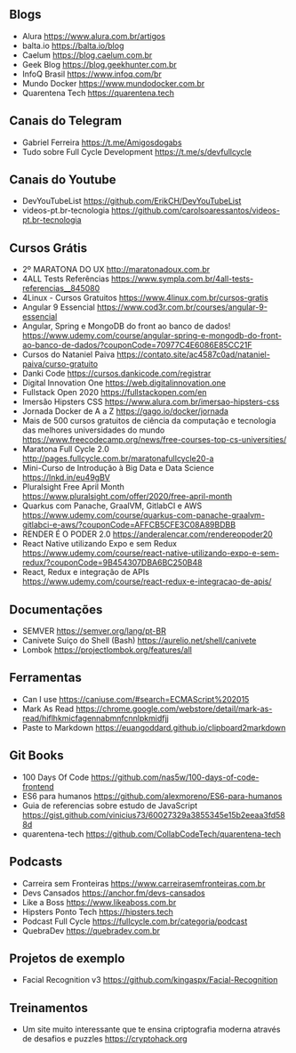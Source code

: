 ## Blogs

* Alura https://www.alura.com.br/artigos
* balta.io https://balta.io/blog
* Caelum https://blog.caelum.com.br
* Geek Blog https://blog.geekhunter.com.br
* InfoQ Brasil https://www.infoq.com/br
* Mundo Docker https://www.mundodocker.com.br
* Quarentena Tech https://quarentena.tech

## Canais do Telegram

* Gabriel Ferreira https://t.me/Amigosdogabs
* Tudo sobre Full Cycle Development https://t.me/s/devfullcycle

## Canais do Youtube

* DevYouTubeList https://github.com/ErikCH/DevYouTubeList
* videos-pt.br-tecnologia https://github.com/carolsoaressantos/videos-pt.br-tecnologia

## Cursos Grátis

* 2º MARATONA DO UX http://maratonadoux.com.br
* 4ALL Tests Referências https://www.sympla.com.br/4all-tests-referencias__845080
* 4Linux - Cursos Gratuitos https://www.4linux.com.br/cursos-gratis
* Angular 9 Essencial https://www.cod3r.com.br/courses/angular-9-essencial
* Angular, Spring e MongoDB do front ao banco de dados! https://www.udemy.com/course/angular-spring-e-mongodb-do-front-ao-banco-de-dados/?couponCode=70977C4E6086E85CC21F
* Cursos do Nataniel Paiva https://contato.site/ac4587c0ad/nataniel-paiva/curso-gratuito
* Danki Code https://cursos.dankicode.com/registrar
* Digital Innovation One https://web.digitalinnovation.one
* Fullstack Open 2020 https://fullstackopen.com/en
* Imersão Hipsters CSS https://www.alura.com.br/imersao-hipsters-css
* Jornada Docker de A a Z https://gago.io/docker/jornada
* Mais de 500 cursos gratuitos de ciência da computação e tecnologia das melhores universidades do mundo https://www.freecodecamp.org/news/free-courses-top-cs-universities/
* Maratona Full Cycle 2.0 http://pages.fullcycle.com.br/maratonafullcycle20-a
* Mini-Curso de Introdução à Big Data e Data Science https://lnkd.in/eu49gBV
* Pluralsight Free April Month https://www.pluralsight.com/offer/2020/free-april-month
* Quarkus com Panache, GraalVM, GitlabCI e AWS https://www.udemy.com/course/quarkus-com-panache-graalvm-gitlabci-e-aws/?couponCode=AFFCB5CFE3C08A89BDBB
* RENDER É O PODER 2.0 https://anderalencar.com/rendereopoder20
* React Native utilizando Expo e sem Redux https://www.udemy.com/course/react-native-utilizando-expo-e-sem-redux/?couponCode=9B454307DBA6BC250B48
* React, Redux e integração de APIs https://www.udemy.com/course/react-redux-e-integracao-de-apis/

## Documentações

* SEMVER https://semver.org/lang/pt-BR
* Canivete Suíço do Shell (Bash) https://aurelio.net/shell/canivete
* Lombok https://projectlombok.org/features/all

## Ferramentas

* Can I use https://caniuse.com/#search=ECMAScript%202015
* Mark As Read https://chrome.google.com/webstore/detail/mark-as-read/hiflhkmicfagennabmnfcnnlpkmidfjj
* Paste to Markdown https://euangoddard.github.io/clipboard2markdown

## Git Books

* 100 Days Of Code https://github.com/nas5w/100-days-of-code-frontend
* ES6 para humanos https://github.com/alexmoreno/ES6-para-humanos
* Guia de referencias sobre estudo de JavaScript https://gist.github.com/vinicius73/60027329a3855345e15b2eeaa3fd588d
* quarentena-tech https://github.com/CollabCodeTech/quarentena-tech

## Podcasts

* Carreira sem Fronteiras https://www.carreirasemfronteiras.com.br
* Devs Cansados https://anchor.fm/devs-cansados
* Like a Boss https://www.likeaboss.com.br
* Hipsters Ponto Tech https://hipsters.tech
* Podcast Full Cycle https://fullcycle.com.br/categoria/podcast
* QuebraDev https://quebradev.com.br

## Projetos de exemplo

* Facial Recognition v3 https://github.com/kingaspx/Facial-Recognition

## Treinamentos

* Um site muito interessante que te ensina criptografia moderna através de desafios e puzzles https://cryptohack.org
